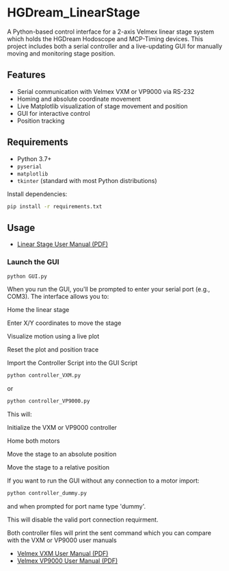 # HGDream_LinearStage

A Python-based control interface for a 2-axis Velmex linear stage system which holds the HGDream Hodoscope and MCP-Timing devices. This project includes both a serial controller and a live-updating GUI for manually moving and monitoring stage position.

## Features

- Serial communication with Velmex VXM or VP9000 via RS-232
- Homing and absolute coordinate movement
- Live Matplotlib visualization of stage movement and position
- GUI for interactive control
- Position tracking

## Requirements

- Python 3.7+
- `pyserial`
- `matplotlib`
- `tkinter` (standard with most Python distributions)

Install dependencies:
```bash
pip install -r requirements.txt
```

## Usage
- [Linear Stage User Manual (PDF) ](doc/docs/User_Manual.pdf)
### Launch the GUI

```bash
python GUI.py 
```
When you run the GUI, you'll be prompted to enter your serial port (e.g., COM3). The interface allows you to:

Home the linear stage

Enter X/Y coordinates to move the stage

Visualize motion using a live plot

Reset the plot and position trace

Import the Controller Script into the GUI Script

```bash
python controller_VXM.py
```

or

```bash
python controller_VP9000.py
```

This will:

Initialize the VXM or VP9000 controller

Home both motors

Move the stage to an absolute position 

Move the stage to a relative position

If you want to run the GUI without any connection to a motor import: 

``` bash
python controller_dummy.py
```

and when prompted for port name type 'dummy'.

This will disable the valid port connection requirment. 

Both controller files will print the sent command which you can compare with the VXM or VP9000 user manuals 

- [Velmex VXM User Manual (PDF)](docs/vxm_user_manl.pdf)
- [Velmex VP9000 User Manual (PDF)](doc/vp9002_usrman.pdf)
